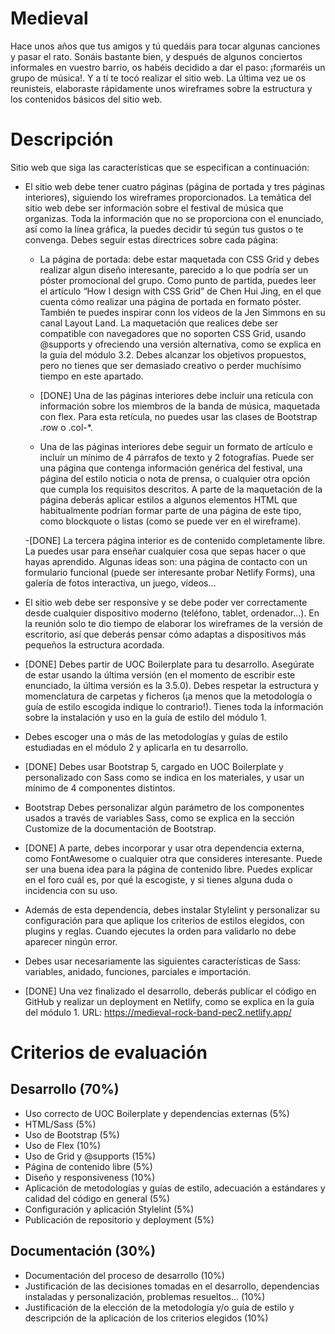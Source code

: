 # Medieval

Hace unos años que tus amigos y tú quedáis para tocar algunas canciones y pasar el rato. Sonáis bastante bien, y después de algunos conciertos informales en vuestro barrio, os habéis decidido a dar el paso: ¡formaréis un grupo de música!.
Y a tí te tocó realizar el sitio web. La última vez ue os reunisteis, elaboraste rápidamente unos wireframes sobre la estructura y los contenidos básicos del sitio web.

# Descripción

Sitio web que siga las características que se especifican a continuación:

- El sitio web debe tener cuatro páginas (página de portada y tres páginas interiores), siguiendo los wireframes proporcionados. La temática del sitio web debe ser información sobre el festival de música que organizas. Toda la información que no se proporciona con el enunciado, así como la línea gráfica, la puedes decidir tú según tus gustos o te convenga. Debes seguir estas directrices sobre cada página:

  - La página de portada: debe estar maquetada con CSS Grid y debes realizar algun diseño interesante, parecido a lo que podría ser un póster promocional del grupo. Como punto de partida, puedes leer el artículo “How I design with CSS Grid” de Chen Hui Jing, en el que cuenta cómo realizar una página de portada en formato póster. También te puedes inspirar conn los vídeos de la Jen Simmons en su canal Layout Land. La maquetación que realices debe ser compatible con navegadores que no soporten CSS Grid, usando @supports y ofreciendo una versión alternativa, como se explica en la guía del módulo 3.2. Debes alcanzar los objetivos propuestos, pero no tienes que ser demasiado creativo o perder muchísimo tiempo en este apartado.

  - [DONE] Una de las páginas interiores debe incluír una retícula con información sobre los miembros de la banda de música, maquetada con flex. Para esta retícula, no puedes usar las clases de Bootstrap .row o .col-\*.

  - Una de las páginas interiores debe seguir un formato de artículo e incluír un mínimo de 4 párrafos de texto y 2 fotografías. Puede ser una página que contenga información genérica del festival, una página del estilo noticia o nota de prensa, o cualquier otra opción que cumpla los requisitos descritos. A parte de la maquetación de la página deberás aplicar estilos a algunos elementos HTML que habitualmente podrían formar parte de una página de este tipo, como blockquote o listas (como se puede ver en el wireframe).

  -[DONE] La tercera página interior es de contenido completamente libre. La puedes usar para enseñar cualquier cosa que sepas hacer o que hayas aprendido. Algunas ideas son: una página de contacto con un formulario funcional (puede ser interesante probar Netlify Forms), una galería de fotos interactiva, un juego, vídeos…

- El sitio web debe ser responsive y se debe poder ver correctamente desde cualquier dispositivo moderno (teléfono, tablet, ordenador…). En la reunión solo te dio tiempo de elaborar los wireframes de la versión de escritorio, así que deberás pensar cómo adaptas a dispositivos más pequeños la estructura acordada.

- [DONE] Debes partir de UOC Boilerplate para tu desarrollo. Asegúrate de estar usando la última versión (en el momento de escribir este enunciado, la última versión es la 3.5.0). Debes respetar la estructura y momenclatura de carpetas y ficheros (¡a menos que la metodología o guía de estilo escogida indique lo contrario!). Tienes toda la información sobre la instalación y uso en la guía de estilo del módulo 1.

- Debes escoger una o más de las metodologías y guías de estilo estudiadas en el módulo 2 y aplicarla en tu desarrollo.

- [DONE] Debes usar Bootstrap 5, cargado en UOC Boilerplate y personalizado con Sass como se indica en los materiales, y usar un mínimo de 4 componentes distintos.

- Bootstrap Debes personalizar algún parámetro de los componentes usados a través de variables Sass, como se explica en la sección Customize de la documentación de Bootstrap.

- [DONE] A parte, debes incorporar y usar otra dependencia externa, como FontAwesome o cualquier otra que consideres interesante. Puede ser una buena idea para la página de contenido libre. Puedes explicar en el foro cuál es, por qué la escogiste, y si tienes alguna duda o incidencia con su uso.

- Además de esta dependencia, debes instalar Stylelint y personalizar su configuración para que aplique los criterios de estilos elegidos, con plugins y reglas. Cuando ejecutes la orden para validarlo no debe aparecer ningún error.

- Debes usar necesariamente las siguientes características de Sass: variables, anidado, funciones, parciales e importación.

- [DONE] Una vez finalizado el desarrollo, deberás publicar el código en GitHub y realizar un deployment en Netlify, como se explica en la guía del módulo 1. URL: https://medieval-rock-band-pec2.netlify.app/

# Criterios de evaluación

## Desarrollo (70%)

- Uso correcto de UOC Boilerplate y dependencias externas (5%)
- HTML/Sass (5%)
- Uso de Bootstrap (5%)
- Uso de Flex (10%)
- Uso de Grid y @supports (15%)
- Página de contenido libre (5%)
- Diseño y responsiveness (10%)
- Aplicación de metodologías y guías de estilo, adecuación a estándares y calidad del código en general (5%)
- Configuración y aplicación Stylelint (5%)
- Publicación de repositorio y deployment (5%)

## Documentación (30%)

- Documentación del proceso de desarrollo (10%)
- Justificación de las decisiones tomadas en el desarrollo, dependencias instaladas y personalización, problemas resueltos… (10%)
- Justificación de la elección de la metodología y/o guía de estilo y descripción de la aplicación de los criterios elegidos (10%)
